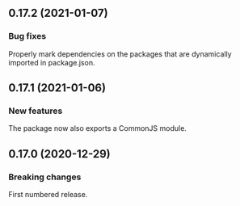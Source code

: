 ## 0.17.2 (2021-01-07)

### Bug fixes

Properly mark dependencies on the packages that are dynamically imported in package.json.

## 0.17.1 (2021-01-06)

### New features

The package now also exports a CommonJS module.

## 0.17.0 (2020-12-29)

### Breaking changes

First numbered release.

